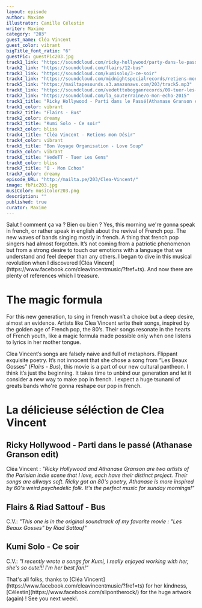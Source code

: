 ```yaml
---
layout: episode
author: Maxime
illustrator: Camille Célestin
writer: Maxime
category: "203"
guest_name: Cléa Vincent
guest_color: vibrant
bigTitle_font_ratio: "6"
guestPic: guestPic203.jpg
track1_link: "https://soundcloud.com/ricky-hollywood/party-dans-le-passeathanase-digital-reggae-mix"
track2_link: "https://soundcloud.com/flairs/12-bus"
track3_link: "https://soundcloud.com/kumisolo/3-ce-soir"
track4_link: "https://soundcloud.com/midnightspecialrecords/retiens-mon-d-sir?in=midnightspecialrecords/sets/cl-a-vincent-non-mais-oui"
track5_link: "https://mailtapesounds.s3.amazonaws.com/203/track5.mp3"
track6_link: "https://soundcloud.com/vedetttobogganrecords/09-tuer-les-gens"
track7_link: "https://soundcloud.com/la_souterraine/o-mon-echo-2015"
track1_title: "Ricky Hollywood - Parti dans le Passé(Athanase Granson edit)"
track1_color: vibrant
track2_title: "Flairs - Bus"
track2_color: dreamy
track3_title: "Kumi Solo - Ce soir"
track3_color: bliss
track4_title: "Cléa Vincent - Retiens mon Désir"
track4_color: vibrant
track5_title: "Bon Voyage Organisation - Love Soup"
track5_color: vibrant
track6_title: "VedeTT - Tuer Les Gens"
track6_color: bliss
track7_title: "O - Mon Echos"
track7_color: dreamy
episode_URL: "http://mailta.pe/203/Clea-Vincent/"
image: fbPic203.jpg
musiColor: musiColor203.png
description: ""
published: true
curator: Maxime
---
```






<p id="introduction">Salut ! comment ça va ? Bien ou bien ? Yes, this morning we're gonna speak in french, or rather speak in english about the revival of French pop. The new waves of bands singing mostly in french. A thing that french pop singers had almost forgotten. It’s not coming from a patriotic phenomenon but from a strong desire to touch our emotions with a language that we understand and feel deeper than any others. I began to dive in this musical revolution when I discovered [Cléa Vincent](https://www.facebook.com/cleavincentmusic/?fref=ts). And now there are plenty of references which I treasure. </p>

# The magic formula

For this new generation, to sing in french wasn’t a choice but a deep desire, almost an evidence. Artists like Clea Vincent write their songs, inspired by the golden age of French pop, the 80’s. Their songs resonate in the hearts of French youth, like a magic formula made possible only when one listens to lyrics in her mother tongue.

Clea Vincent’s songs are falsely naive and full of metaphors. Flippant exquisite poetry. It’s not innocent that she chose a song from “Les Beaux Gosses” (_Flairs - Bus_), this movie is a part of our new cultural pantheon. I think it’s just the beginning. It takes time to unbind our generation and let it consider a new way to make pop in french. I expect a huge tsunami of greats bands who're gonna reshape our pop in french.


# La délicieuse séléction de Clea Vincent
 
## Ricky Hollywood - Parti dans le passé (Athanase Granson edit)
Cléa Vincent : _"Ricky Hollywood and Athanase Granson are two artists of the Parisian indie scene that I love, each have their distinct project. Their songs are allways soft. Ricky got an 80's poetry, Athanase is more inspired by 60's weird psychedelic folk. It's the perfect music for sunday mornings!"_

## Flairs & Riad Sattouf - Bus
C.V.: _"This one is in the original soundtrack of my favorite movie : "Les Beaux Gosses" by Riad Sattouf"_

## Kumi Solo - Ce soir
C.V.: _"I recently wrote a songs for Kumi, I really enjoyed working with her, she's so cute!!! I'm her best fan!“_
 
<p id="outroduction">
That's all folks, thanks to [Cléa Vincent](https://www.facebook.com/cleavincentmusic/?fref=ts) for her kindness, [Célestin](https://www.facebook.com/slipontherock/) for the huge artwork (again) ! See you next week!.</p>
